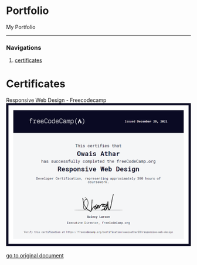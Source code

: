 # Portfolio
My Portfolio
<hr/>
<h3>Navigations</h3>
<ol>
 <li><a href="#certificates">certificates</a></li>
</ol>

<h1 id="certificates">Certificates</h1>

Responsive Web Design - Freecodecamp
<img  src="certificates/freecodecamp-certificate-RWD.png"/>

[go to original document](https://www.freecodecamp.org/certification/owaisathar28/responsive-web-design)
 
